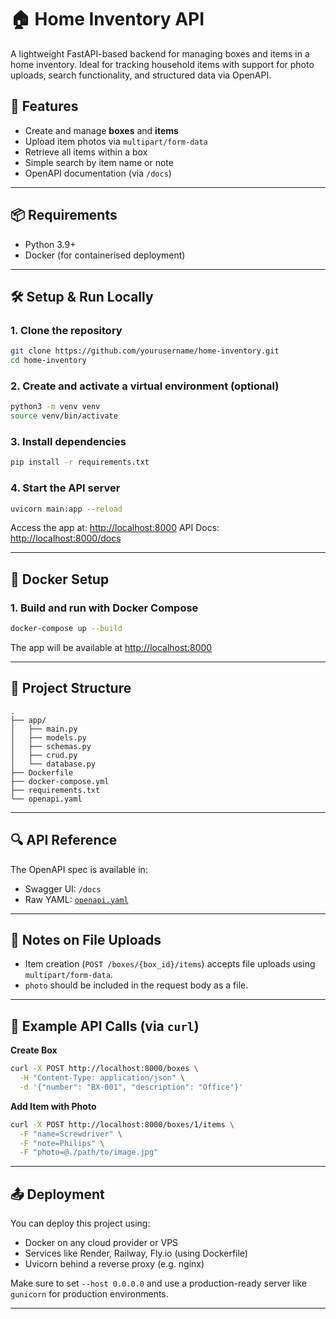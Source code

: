 # 🏠 Home Inventory API

A lightweight FastAPI-based backend for managing boxes and items in a home inventory. Ideal for tracking household items with support for photo uploads, search functionality, and structured data via OpenAPI.

## 🚀 Features

* Create and manage **boxes** and **items**
* Upload item photos via `multipart/form-data`
* Retrieve all items within a box
* Simple search by item name or note
* OpenAPI documentation (via `/docs`)

---

## 📦 Requirements

* Python 3.9+
* Docker (for containerised deployment)

---

## 🛠️ Setup & Run Locally

### 1. Clone the repository

```bash
git clone https://github.com/yourusername/home-inventory.git
cd home-inventory
```

### 2. Create and activate a virtual environment (optional)

```bash
python3 -m venv venv
source venv/bin/activate
```

### 3. Install dependencies

```bash
pip install -r requirements.txt
```

### 4. Start the API server

```bash
uvicorn main:app --reload
```

Access the app at: [http://localhost:8000](http://localhost:8000)
API Docs: [http://localhost:8000/docs](http://localhost:8000/docs)

---

## 🐳 Docker Setup

### 1. Build and run with Docker Compose

```bash
docker-compose up --build
```

The app will be available at [http://localhost:8000](http://localhost:8000)

---

## 📂 Project Structure

```
.
├── app/
│   ├── main.py
│   ├── models.py
│   ├── schemas.py
│   ├── crud.py
│   └── database.py
├── Dockerfile
├── docker-compose.yml
├── requirements.txt
└── openapi.yaml
```

---

## 🔍 API Reference

The OpenAPI spec is available in:

* Swagger UI: `/docs`
* Raw YAML: [`openapi.yaml`](./openapi.yaml)

---

## 📸 Notes on File Uploads

* Item creation (`POST /boxes/{box_id}/items`) accepts file uploads using `multipart/form-data`.
* `photo` should be included in the request body as a file.

---

## 🧪 Example API Calls (via `curl`)

**Create Box**

```bash
curl -X POST http://localhost:8000/boxes \
  -H "Content-Type: application/json" \
  -d '{"number": "BX-001", "description": "Office"}'
```

**Add Item with Photo**

```bash
curl -X POST http://localhost:8000/boxes/1/items \
  -F "name=Screwdriver" \
  -F "note=Philips" \
  -F "photo=@./path/to/image.jpg"
```

---

## 📤 Deployment

You can deploy this project using:

* Docker on any cloud provider or VPS
* Services like Render, Railway, Fly.io (using Dockerfile)
* Uvicorn behind a reverse proxy (e.g. nginx)

Make sure to set `--host 0.0.0.0` and use a production-ready server like `gunicorn` for production environments.

---


